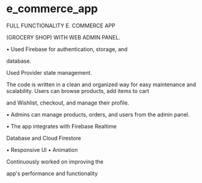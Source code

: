 # e_commerce_app

FULL FUNCTIONALITY E. COMMERCE APP

(GROCERY SHOP) WITH WEB ADMIN PANEL.

• Used Firebase for authentication, storage, and

database. 

Used Provider state management.

The code is written in a clean and organized way for easy maintenance and scalability. Users can browse products, add items to cart

and Wishlist, checkout, and manage their profile.

• Admins can manage products, orders, and users from the admin panel.

• The app integrates with Firebase Realtime

Database and Cloud Firestore

• Responsive Ul • Animation

Continuously worked on improving the

app's performance and functionality



